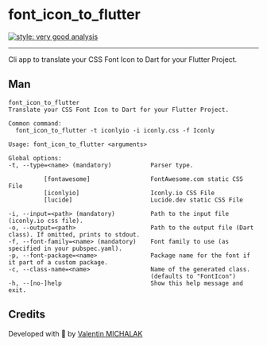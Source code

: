 font_icon_to_flutter
===

[![style: very good analysis](https://img.shields.io/badge/style-very_good_analysis-B22C89.svg)](https://pub.dev/packages/very_good_analysis)

---

Cli app to translate your CSS Font Icon to Dart for your Flutter Project.

## Man

```
font_icon_to_flutter
Translate your CSS Font Icon to Dart for your Flutter Project.

Common command:
  font_icon_to_flutter -t iconlyio -i iconly.css -f Iconly

Usage: font_icon_to_flutter <arguments>

Global options:
-t, --type=<name> (mandatory)           Parser type.

          [fontawesome]                 FontAwesome.com static CSS File
          [iconlyio]                    Iconly.io CSS File
          [lucide]                      Lucide.dev static CSS File

-i, --input=<path> (mandatory)          Path to the input file (iconly.io css file).
-o, --output=<path>                     Path to the output file (Dart class). If omitted, prints to stdout.
-f, --font-family=<name> (mandatory)    Font family to use (as specified in your pubspec.yaml).
-p, --font-package=<name>               Package name for the font if it part of a custom package.
-c, --class-name=<name>                 Name of the generated class.
                                        (defaults to "FontIcon")
-h, --[no-]help                         Show this help message and exit.
```

## Credits

Developed with 💙 by [Valentin MICHALAK](https://vmichalak.com)
